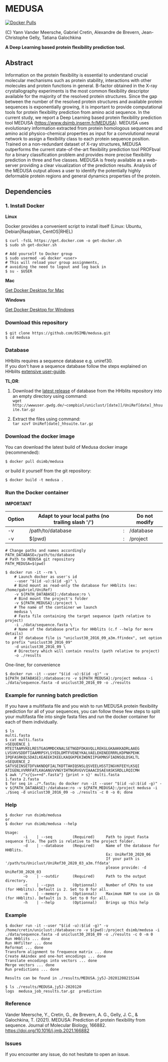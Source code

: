 # MEDUSA

[![Docker Pulls](https://img.shields.io/docker/pulls/dsimb/medusa.svg)](https://hub.docker.com/r/dsimb/medusa)

(C) Yann Vander Meersche, Gabriel Cretin, Alexandre de Brevern, Jean-Christophe Gelly, Tatiana Galochkina  

**A Deep Learning based protein flexibility prediction tool.**


## Abstract

Information on the protein flexibility is essential to understand crucial molecular mechanisms such as protein stability, interactions with other molecules and protein functions in general. B-factor obtained in the X-ray crystallography experiments is the most common flexibility descriptor available for the majority of the resolved protein structures. Since the gap between the number of the resolved protein structures and available protein sequences is exponentially growing, it is important to provide computational tools for protein flexibility prediction from amino acid sequence. In the current study, we report a Deep Learning based protein flexibility prediction tool MEDUSA (https://www.dsimb.inserm.fr/MEDUSA). MEDUSA uses evolutionary information extracted from protein homologous sequences and amino acid physico-chemical properties as input for a convolutional neural network to assign a flexibility class to each protein sequence position. Trained on a non-redundant dataset of X-ray structures, MEDUSA outperforms the current state-of-the-art flexibility prediction tool PROFbval for a binary classification problem and provides more precise flexibility prediction in three and five classes. MEDUSA is freely available as a web-server providing a clear visualization of the prediction results. Analysis of the MEDUSA output allows a user to identify the potentially highly deformable protein regions and general dynamics properties of the protein.

## Dependencies

### 1. Install Docker

**Linux**

Docker provides a convenient script to install itself (Linux: Ubuntu, Debian|Raspbian, CentOS|RHEL)
```term
$ curl -fsSL https://get.docker.com -o get-docker.sh
$ sudo sh get-docker.sh

# Add yourself to Docker group
$ sudo usermod -aG docker <user>
# This will reload your group assignments,
# avoiding the need to logout and log back in
$ su - $USER
```

**Mac**  

[Get Docker Desktop for Mac](https://docs.docker.com/docker-for-mac/install/)  

**Windows**  

[Get Docker Desktop for Windows](https://docs.docker.com/docker-for-windows/install/)  



### Download this repository  

```term
$ git clone https://github.com/DSIMB/medusa.git
$ cd medusa
```

### Database

HHblits requires a sequence database e.g. uniref30.  
If you don't have a sequence database follow the steps explained on HHblits [extensive user-guide](https://github.com/soedinglab/hh-suite/wiki#hh-suite-databases).  

**TL;DR**:  
1. Download the [latest release](http://wwwuser.gwdg.de/~compbiol/uniclust/current_release/) of database from the HHblits repository into an empty directory using command:  
`wget http://wwwuser.gwdg.de/~compbiol/uniclust/[date]]/UniRef[date]_hhsuite.tar.gz`

2. Extract the files using command:  
`tar xzvf UniRef[date]_hhsuite.tar.gz`


### Download the docker image  

You can download the latest build of Medusa docker image (recommended):  

```
$ docker pull dsimb/medusa
```

or build it yourself from the git repository:  

```
$ docker build -t medusa .
```

### Run the Docker container  
  
**IMPORTANT**  
  
| Option | Adapt to your local paths (no trailing slash '/') |   | Do not modify |
|--------|---------------------------------------------------|---|---------------|
| -v     | /path/to/database                                 | : | /database     |
| -v     | $(pwd)                                            | : | /project      |


```term
# Change paths and names accordingly
PATH_DATABASE=/path/to/database
# Path to MEDUSA git repository
PATH_MEDUSA=$(pwd) 

$ docker run -it --rm \
    # Launch docker as user's id
    --user "$(id -u):$(id -g)" \  
    # Bind mount as read-only the database for HHblits (ex: /home/gabriel/UniRef)
    -v ${PATH_DATABASE}:/database:ro \  
    # Bind mount the project's folder
    -v ${PATH_MEDUSA}:/project \  
    # The name of the container we launch
    medusa \  
    # Fasta file containing the target sequence (path relative to project)
    -i ./data/sequence.fasta \  
    # Name of the database prefix for HHblits (c.f --help for more details)
    # If database file is "uniclust30_2016_09_a3m.ffindex", set option to prefix "uniclust30_2016_09"
    -d uniclust30_2016_09 \  
    # Directory which will contain results (path relative to project)
    -o ./results  
```
One-liner, for convenience
```term
$ docker run -it --user "$(id -u):$(id -g)" -v ${PATH_DATABASE}:/database:ro -v ${PATH_MEDUSA}:/project medusa -i ./data/sequence.fasta -d uniclust30_2016_09 -o ./results
```

### Example for running batch prediction  

If you have a multifasta file and you wish to run MEDUSA protein flexibility prediction for all of your sequences,
you can follow these few steps to split your multifasta file into single fasta files and run the docker container
for each of them individually.  

```term
$ ls
multi.fasta
$ cat multi.fasta
>SEQUENCE_1
MTEITAAMVKELRESTGAGMMDCKNALSETNGDFDKAVQLLREKGLGKAAKKADRLAAEG
LVSVKVSDDFTIAAMRPSYLSYEDLDMTFVENEYKALVAELEKENEERRRLKDPNKPEHK
IPQFASRKQLSDAILKEAEEKIKEELKAQGKPEKIWDNIIPGKMNSFIADNSQLDSKLTL
>SEQUENCE_2
SATVSEINSETDFVAKNDQFIALTKDTTAHIQSNSLQSVEELHSSTINGVKFEEYLKSQI
ATIGENLVVRRFATLKAGANGVVNGYIHTNGRVGVVIAAACDSAEVASKSRDLLRQICMH
$ awk '/^>/{s=++d".fasta"} {print > s}' multi.fasta
1.fasta 2.fasta
$ for seq in ./*.fasta; do docker run -it --user "$(id -u):$(id -g)" -v ${PATH_DATABASE}:/database:ro -v ${PATH_MEDUSA}:/project medusa -i ./$seq -d uniclust30_2016_09 -o ./results -c 0 -o 0; done
```


### Help

```term
$ docker run dsimb/medusa
or
$ docker run dsimb/medusa --help

Usage:
        -i    | --seq         (Required)     Path to input Fasta sequence file. The path is relative to the project folder.
        -d    | --database    (Required)     Name of the database for HHBlits.
                                             Ex: UniRef30_2020_06
                                             If your path is '/path/to/Uniclust/UniRef30_2020_03_a3m.ffdata'
                                             please provide: -d UniRef30_2020_03
        -o    | --outdir      (Required)     Path to the output directory.
        -c    | --cpus        (Optionnal)    Number of CPUs to use (for HHblits). Default is 2. Set to 0 for all.
        -m    | --memory      (Optionnal)    Maximum RAM to use in Gb (for HHblits). Default is 3. Set to 0 for all.
        -h    | --help        (Optionnal)    Brings up this help
```

### Example

```term
$ docker run -it --user "$(id -u):$(id -g)" -v /home/cretin/uniclust:/database:ro -v $(pwd):/project dsimb/medusa -i ./data/sequence.fasta -d uniclust30_2016_09 -o ./results -c 0 -m 0
Run HHblits ... done
Run HHfilter ... done
Reformat ... done
Transform alignment to frequence matrix ... done
Create AAindex and one-hot encodings ... done
Translate encodings into vectors ... done
Merge vectors ... done
Run predictions ... done

Results can be found in ./results/MEDUSA.jy5J-20201208215144

$ ls ./results/MEDUSA.jy5J-2020120
logs  medusa_job_results.tar.gz  prediction
```

### Reference  

Vander Meersche, Y., Cretin, G., de Brevern, A. G., Gelly, J. C., & Galochkina, T. (2021). MEDUSA: Prediction of protein flexibility from sequence. Journal of Molecular Biology, 166882. https://doi.org/10.1016/j.jmb.2021.166882

### Issues  

If you encounter any issue, do not hesitate to open an issue.  
